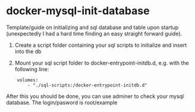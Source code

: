# docker-mysql-init-database

Template/guide on initializing and sql database and table upon startup (unexpectedly I had a hard time finding an easy straight forward guide).

1. Create a script folder containing your sql scripts to initialize and insert into the db

2. Mount your sql script folder to docker-entrypoint-initdb.d, e.g. with the following line:

```
    volumes:
        - "./sql-scripts:/docker-entrypoint-initdb.d"
```

After this you should be done, you can use adminer to check your mysql database.
The login/pasword is root/example
